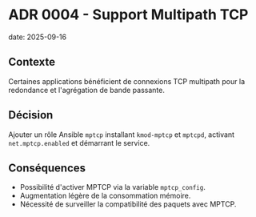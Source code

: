 # ADR 0004 - Support Multipath TCP

date: 2025-09-16

## Contexte
Certaines applications bénéficient de connexions TCP multipath pour la redondance et l'agrégation de bande passante.

## Décision
Ajouter un rôle Ansible `mptcp` installant `kmod-mptcp` et `mptcpd`, activant `net.mptcp.enabled` et démarrant le service.

## Conséquences
- Possibilité d'activer MPTCP via la variable `mptcp_config`.
- Augmentation légère de la consommation mémoire.
- Nécessité de surveiller la compatibilité des paquets avec MPTCP.
